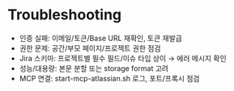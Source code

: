 # Troubleshooting

- 인증 실패: 이메일/토큰/Base URL 재확인, 토큰 재발급
- 권한 문제: 공간/부모 페이지/프로젝트 권한 점검
- Jira 스키마: 프로젝트별 필수 필드/이슈 타입 상이 → 에러 메시지 확인
- 성능/대용량: 본문 분할 또는 storage format 고려
- MCP 연결: start-mcp-atlassian.sh 로그, 포트/프록시 점검
